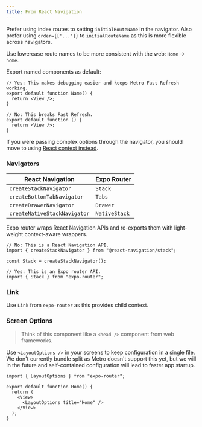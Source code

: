 ```yaml
---
title: From React Navigation
---
```


Prefer using index routes to setting `initialRouteName` in the navigator. Also prefer using `order={['...']}` to `initialRouteName` as this is more flexible across navigators.

Use lowercase route names to be more consistent with the web: `Home` -> `home`.

Export named components as default:

```tsx
// Yes: This makes debugging easier and keeps Metro Fast Refresh working.
export default function Name() {
  return <View />;
}

// No: This breaks Fast Refresh.
export default function () {
  return <View />;
}
```

If you were passing complex options through the navigator, you should move to using [React context instead](https://reactnavigation.org/docs/hello-react-navigation#passing-additional-props).

### Navigators

| React Navigation             | Expo Router   |
| ---------------------------- | ------------- |
| `createStackNavigator`       | `Stack`       |
| `createBottomTabNavigator`   | `Tabs`        |
| `createDrawerNavigator`      | `Drawer`      |
| `createNativeStackNavigator` | `NativeStack` |

Expo router wraps React Navigation APIs and re-exports them with light-weight context-aware wrappers.

```tsx
// No: This is a React Navigation API.
import { createStackNavigator } from "@react-navigation/stack";

const Stack = createStackNavigator();

// Yes: This is an Expo router API.
import { Stack } from "expo-router";
```

### Link

Use `Link` from `expo-router` as this provides child context.

### Screen Options

> Think of this component like a `<head />` component from web frameworks.

Use `<LayoutOptions />` in your screens to keep configuration in a single file. We don't currently bundle split as Metro doesn't support this yet, but we will in the future and self-contained configuration will lead to faster app startup.

```tsx
import { LayoutOptions } from "expo-router";

export default function Home() {
  return (
    <View>
      <LayoutOptions title="Home" />
    </View>
  );
}
```

